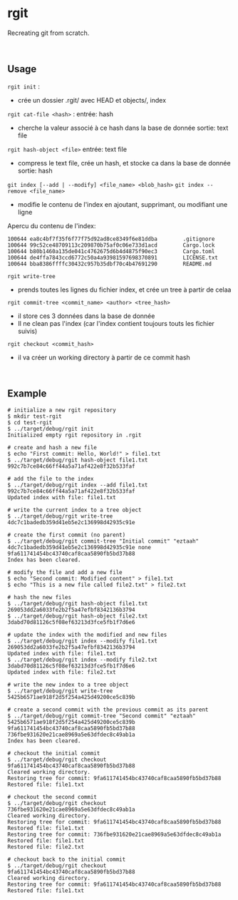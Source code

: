# rgit

Recreating git from scratch.

<br>

## Usage 

`rgit init` : 
- crée un dossier .rgit/ avec HEAD et objects/, index


`rgit cat-file <hash>` : 
entrée: hash 
- cherche la valeur associé à ce hash dans la base de donnée
sortie: text file 


`rgit hash-object <file>`
entrée: text file
- compress le text file, crée un hash, et stocke ca dans la base de donnée
sortie: hash


`git index [--add | --modify] <file_name> <blob_hash>`
`git index --remove <file_name>`
- modifie le contenu de l'index en ajoutant, supprimant, ou modifiant une ligne

Apercu du contenu de l'index: 
```
100644 ea8c4bf7f35f6f77f75d92ad8ce8349f6e81ddba        .gitignore
100644 99c52ce48709113c209870b75af0c06e733d1acd        Cargo.lock
100644 b80b1460a135de041c4762675d6b4d4875f90ec3        Cargo.toml
100644 de4ffa7843ccd6772c50a4a93981597698370891        LICENSE.txt
100644 bba8386ffffc30432c957b35dbf70c4b47691290        README.md
```


`rgit write-tree` 
- prends toutes les lignes du fichier index, et crée un tree à partir de celaa


`rgit commit-tree <commit_name> <author> <tree_hash>`
- il store ces 3 données dans la base de donnée
- Il ne clean pas l'index (car l'index contient toujours touts les fichier suivis)


`rgit checkout <commit_hash>`
- il va créer un working directory à partir de ce commit hash

<br>

## Example

```
# initialize a new rgit repository
$ mkdir test-rgit
$ cd test-rgit
$ ../target/debug/rgit init
Initialized empty rgit repository in .rgit

# create and hash a new file
$ echo "First commit: Hello, World!" > file1.txt
$ ../target/debug/rgit hash-object file1.txt
992c7b7ce84c66ff44a5a71af422e8f32b533faf

# add the file to the index
$ ../target/debug/rgit index --add file1.txt 992c7b7ce84c66ff44a5a71af422e8f32b533faf
Updated index with file: file1.txt

# write the current index to a tree object
$ ../target/debug/rgit write-tree
4dc7c1badedb359d41eb5e2c136998d42935c91e

# create the first commit (no parent)
$ ../target/debug/rgit commit-tree "Initial commit" "eztaah" 4dc7c1badedb359d41eb5e2c136998d42935c91e none
9fa611741454bc43740caf8caa5890fb5bd37b88
Index has been cleared.

# modify the file and add a new file
$ echo "Second commit: Modified content" > file1.txt
$ echo "This is a new file called file2.txt" > file2.txt

# hash the new files
$ ../target/debug/rgit hash-object file1.txt
269053dd2a6033fe2b2f5a47efbf8342136b3794
$ ../target/debug/rgit hash-object file2.txt
3dabd70d81126c5f08ef63213d3fce5fb1f7d6e6

# update the index with the modified and new files
$ ../target/debug/rgit index --modify file1.txt 269053dd2a6033fe2b2f5a47efbf8342136b3794
Updated index with file: file1.txt
$ ../target/debug/rgit index --modify file2.txt 3dabd70d81126c5f08ef63213d3fce5fb1f7d6e6
Updated index with file: file2.txt

# write the new index to a tree object
$ ../target/debug/rgit write-tree
5425b6571ae918f2d5f254a425d49200ce5c839b

# create a second commit with the previous commit as its parent
$ ../target/debug/rgit commit-tree "Second commit" "eztaah" 5425b6571ae918f2d5f254a425d49200ce5c839b 9fa611741454bc43740caf8caa5890fb5bd37b88
736fbe931620e21cae8969a5e63dfdec8c49ab1a
Index has been cleared.

# checkout the initial commit
$ ../target/debug/rgit checkout 9fa611741454bc43740caf8caa5890fb5bd37b88
Cleared working directory.
Restoring tree for commit: 9fa611741454bc43740caf8caa5890fb5bd37b88
Restored file: file1.txt

# checkout the second commit
$ ../target/debug/rgit checkout 736fbe931620e21cae8969a5e63dfdec8c49ab1a
Cleared working directory.
Restoring tree for commit: 9fa611741454bc43740caf8caa5890fb5bd37b88
Restored file: file1.txt
Restoring tree for commit: 736fbe931620e21cae8969a5e63dfdec8c49ab1a
Restored file: file1.txt
Restored file: file2.txt

# checkout back to the initial commit
$ ../target/debug/rgit checkout 9fa611741454bc43740caf8caa5890fb5bd37b88
Cleared working directory.
Restoring tree for commit: 9fa611741454bc43740caf8caa5890fb5bd37b88
Restored file: file1.txt
```
